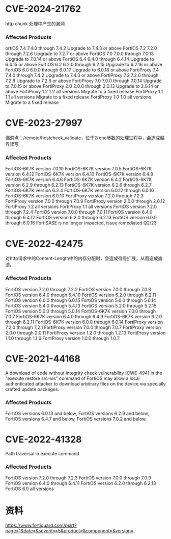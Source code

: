 # CVE-2024-21762

http chunk 处理中产生的漏洞

### Affected Products

ortiOS 7.4		   7.4.0 through 7.4.2		Upgrade to 7.4.3 or above
FortiOS 7.2		   7.2.0 through 7.2.6		Upgrade to 7.2.7 or above
FortiOS 7.0		   7.0.0 through 7.0.13		Upgrade to 7.0.14 or above
FortiOS 6.4		   6.4.0 through 6.4.14		Upgrade to 6.4.15 or above
FortiOS 6.2		   6.2.0 through 6.2.15		Upgrade to 6.2.16 or above
FortiOS 6.0		   6.0.0 through 6.0.17		Upgrade to 6.0.18 or above
FortiProxy 7.4	7.4.0 through 7.4.2		  Upgrade to 7.4.3 or above
FortiProxy 7.2	7.2.0 through 7.2.8		  Upgrade to 7.2.9 or above
FortiProxy 7.0	7.0.0 through 7.0.14	  Upgrade to 7.0.15 or above
FortiProxy 2.0	2.0.0 through 2.0.13	  Upgrade to 2.0.14 or above
FortiProxy 1.2	1.2 all versions			  Migrate to a fixed release
FortiProxy 1.1	1.1 all versions			  Migrate to a fixed release
FortiProxy 1.0	1.0 all versions			  Migrate to a fixed release

# CVE-2023-27997

漏洞点：/remote/hostcheck_validate，位于对enc参数的处理过程中，会造成越界读写

### Affected Products

FortiOS-6K7K version 7.0.10
FortiOS-6K7K version 7.0.5
FortiOS-6K7K version 6.4.12
FortiOS-6K7K version 6.4.10
FortiOS-6K7K version 6.4.8
FortiOS-6K7K version 6.4.6
FortiOS-6K7K version 6.4.2
FortiOS-6K7K version 6.2.9 through 6.2.13
FortiOS-6K7K version 6.2.6 through 6.2.7
FortiOS-6K7K version 6.2.4
FortiOS-6K7K version 6.0.12 through 6.0.16
FortiOS-6K7K version 6.0.10
FortiProxy version 7.2.0 through 7.2.3
FortiProxy version 7.0.0 through 7.0.9
FortiProxy version 2.0.0 through 2.0.12
FortiProxy 1.2 all versions
FortiProxy 1.1 all versions
FortiOS version 7.2.0 through 7.2.4
FortiOS version 7.0.0 through 7.0.11
FortiOS version 6.4.0 through 6.4.12
FortiOS version 6.2.0 through 6.2.13
FortiOS version 6.0.0 through 6.0.16
FortiSASE is no longer impacted, issue remediated Q2/23

# CVE-2022-42475

对http请求中的Content-Length中的内存分配时，会造成符号扩展，从而造成崩溃。

### Affected Products

FortiOS version 7.2.0 through 7.2.2
FortiOS version 7.0.0 through 7.0.8
FortiOS version 6.4.0 through 6.4.10
FortiOS version 6.2.0 through 6.2.11
FortiOS version 6.0.0 through 6.0.15
FortiOS version 5.6.0 through 5.6.14
FortiOS version 5.4.0 through 5.4.13
FortiOS version 5.2.0 through 5.2.15
FortiOS version 5.0.0 through 5.0.14
FortiOS-6K7K version 7.0.0 through 7.0.7
FortiOS-6K7K version 6.4.0 through 6.4.9
FortiOS-6K7K version 6.2.0 through 6.2.11
FortiOS-6K7K version 6.0.0 through 6.0.14
FortiProxy version 7.2.0 through 7.2.1
FortiProxy version 7.0.0 through 7.0.7
FortiProxy version 2.0.0 through 2.0.11
FortiProxy version 1.2.0 through 1.2.13
FortiProxy version 1.1.0 through 1.1.6
FortiProxy version 1.0.0 through 1.0.7


# CVE-2021-44168

A download of code without integrity check vulnerability [CWE-494] in the "execute restore src-vis" command of FortiOS may allow a local authenticated attacker to download arbitrary files on the device via specially crafted update packages.

### Affected Products

FortiOS versions 6.0.13 and below,
FortiOS versions 6.2.9 and below,
FortiOS versions 6.4.7 and below,
FortiOS versions 7.0.2 and below.

# CVE-2022-41328

Path traversal in execute command

### Affected Products

FortiOS version 7.2.0 through 7.2.3
FortiOS version 7.0.0 through 7.0.9
FortiOS version 6.4.0 through 6.4.11
FortiOS version 6.2.0 through 6.2.13
FortiOS 6.0 all versions

# 资料

https://www.fortiguard.com/psirt?page=1&date=&severity=5&product=&component=&version=
